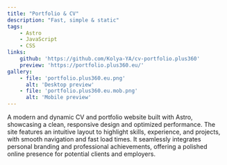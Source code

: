 ```yaml
---
title: "Portfolio & CV"
description: "Fast, simple & static"
tags: 
    - Astro
    - JavaScript
    - CSS
links:
    github: 'https://github.com/Kolya-YA/cv-portfolio.plus360'
    preview: 'https://portfolio.plus360.eu/'
gallery:
    - file: 'portfolio.plus360.eu.png'
      alt: 'Desktop preview'
    - file: 'portfolio.plus360.eu.mob.png'
      alt: 'Mobile preview'
---
```


A modern and dynamic CV and portfolio website built with Astro, showcasing a clean, responsive design and optimized performance. The site features an intuitive layout to highlight skills, experience, and projects, with smooth navigation and fast load times. It seamlessly integrates personal branding and professional achievements, offering a polished online presence for potential clients and employers.
